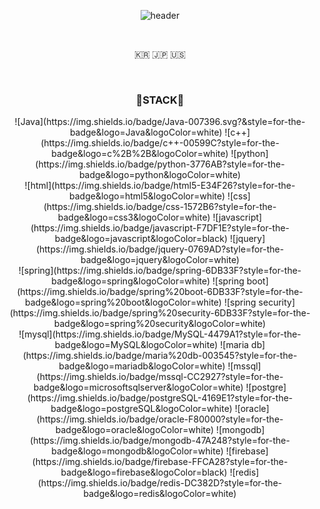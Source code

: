 <div align="center">
  
  ![header](https://capsule-render.vercel.app/api?type=cylinder&color=000000&height=150&section=header&text=PINGU52&fontColor=ffffff&fontSize=70&animation=fadeIn&fontAlignY=55)
  
  <br>


  <p>🇰🇷 🇯🇵 🇺🇸</p>


  <br>
  
  <h3>🌱STACK🌱</h3>
  ![Java](https://img.shields.io/badge/Java-007396.svg?&style=for-the-badge&logo=Java&logoColor=white)
  ![c++](https://img.shields.io/badge/c++-00599C?style=for-the-badge&logo=c%2B%2B&logoColor=white)
  ![python](https://img.shields.io/badge/python-3776AB?style=for-the-badge&logo=python&logoColor=white)
  <br>
  ![html](https://img.shields.io/badge/html5-E34F26?style=for-the-badge&logo=html5&logoColor=white)
  ![css](https://img.shields.io/badge/css-1572B6?style=for-the-badge&logo=css3&logoColor=white)
  ![javascript](https://img.shields.io/badge/javascript-F7DF1E?style=for-the-badge&logo=javascript&logoColor=black)
  ![jquery](https://img.shields.io/badge/jquery-0769AD?style=for-the-badge&logo=jquery&logoColor=white)
  <br>
  ![spring](https://img.shields.io/badge/spring-6DB33F?style=for-the-badge&logo=spring&logoColor=white)
  ![spring boot](https://img.shields.io/badge/spring%20boot-6DB33F?style=for-the-badge&logo=spring%20boot&logoColor=white)
  ![spring security](https://img.shields.io/badge/spring%20security-6DB33F?style=for-the-badge&logo=spring%20security&logoColor=white)
  <br>
  ![mysql](https://img.shields.io/badge/MySQL-4479A1?style=for-the-badge&logo=MySQL&logoColor=white)
  ![maria db](https://img.shields.io/badge/maria%20db-003545?style=for-the-badge&logo=mariadb&logoColor=white)
  ![mssql](https://img.shields.io/badge/mssql-CC2927?style=for-the-badge&logo=microsoftsqlserver&logoColor=white)
  ![postgre](https://img.shields.io/badge/postgreSQL-4169E1?style=for-the-badge&logo=postgreSQL&logoColor=white)
  ![oracle](https://img.shields.io/badge/oracle-F80000?style=for-the-badge&logo=oracle&logoColor=white)
  ![mongodb](https://img.shields.io/badge/mongodb-47A248?style=for-the-badge&logo=mongodb&logoColor=white)
  ![firebase](https://img.shields.io/badge/firebase-FFCA28?style=for-the-badge&logo=firebase&logoColor=black)
  ![redis](https://img.shields.io/badge/redis-DC382D?style=for-the-badge&logo=redis&logoColor=white)
  <br>
  
  
</div>
